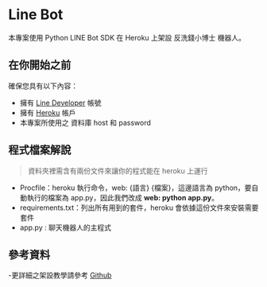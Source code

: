 # Line Bot

本專案使用 Python LINE Bot SDK 在 Heroku 上架設 反洗錢小博士 機器人。

## 在你開始之前

確保您具有以下內容：

- 擁有 [Line Developer](https://developers.line.biz/en/) 帳號
- 擁有 [Heroku](https://www.heroku.com) 帳戶
- 本專案所使用之 資料庫 host 和 password


## 程式檔案解說

> 資料夾裡需含有兩份文件來讓你的程式能在 heroku 上運行

- Procfile：heroku 執行命令，web: {語言} {檔案}，這邊語言為 python，要自動執行的檔案為 app.py，因此我們改成 **web: python app.py**。
- requirements.txt：列出所有用到的套件，heroku 會依據這份文件來安裝需要套件
- app.py : 聊天機器人的主程式 

## 參考資料

-更詳細之架設教學請參考 [Github](https://github.com/yaoandy107/line-bot-tutorial)